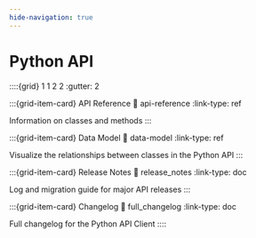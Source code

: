 ```yaml
---
hide-navigation: true
---
```


# Python API

::::{grid} 1 1 2 2
:gutter: 2

:::{grid-item-card} API Reference
:link: api-reference
:link-type: ref

Information on classes and methods
:::

:::{grid-item-card} Data Model
:link: data-model
:link-type: ref

Visualize the relationships between classes in the Python API
:::

:::{grid-item-card} Release Notes
:link: release_notes
:link-type: doc

Log and migration guide for major API releases
:::

:::{grid-item-card} Changelog
:link: full_changelog
:link-type: doc

Full changelog for the Python API Client
::::
